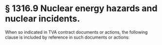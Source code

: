 # § 1316.9   Nuclear energy hazards and nuclear incidents.

When so indicated in TVA contract documents or actions, the following clause is included by reference in such documents or actions:


